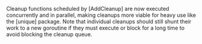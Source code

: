 Cleanup functions scheduled by [AddCleanup] are now executed
concurrently and in parallel, making cleanups more viable for heavy
use like the [unique] package. Note that individual cleanups should
still shunt their work to a new goroutine if they must execute or
block for a long time to avoid blocking the cleanup queue.
